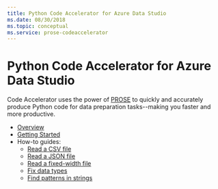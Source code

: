 ```yaml
---
title: Python Code Accelerator for Azure Data Studio
ms.date: 08/30/2018
ms.topic: conceptual
ms.service: prose-codeaccelerator
---
```


# Python Code Accelerator for Azure Data Studio

Code Accelerator uses the power of [PROSE](https://microsoft.github.io/prose) to quickly and accurately produce Python
code for data preparation tasks--making you faster and more productive.

* [Overview](overview.md)
* [Getting Started](gettingstarted.md)
* How-to guides:
    * [Read a CSV file](readcsv.md)
    * [Read a JSON file](readjson.md)
    * [Read a fixed-width file](readfixedwidth.md)
    * [Fix data types](fixdatatypes.md)
    * [Find patterns in strings](findpatterns.md)
  


